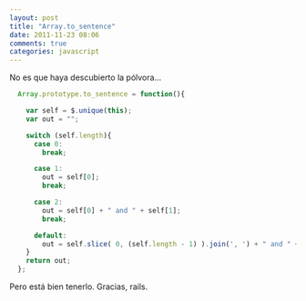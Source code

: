 ```yaml
---
layout: post
title: "Array.to_sentence"
date: 2011-11-23 08:06
comments: true
categories: javascript
---
```

No es que haya descubierto la pólvora...
```javascript
  Array.prototype.to_sentence = function(){

    var self = $.unique(this);
    var out = "";

    switch (self.length){
      case 0:
        break;

      case 1:
        out = self[0];
        break;

      case 2:
        out = self[0] + " and " + self[1];
        break;

      default:
        out = self.slice( 0, (self.length - 1) ).join(', ') + " and " + self[self.length - 1];
    }
    return out;
  };
```
Pero está bien tenerlo. Gracias, rails.
